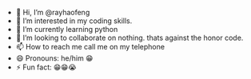 - 👋 Hi, I’m @rayhaofeng
- 👀 I’m interested in my coding skills.
- 🌱 I’m currently learning python
- 💞️ I’m looking to collaborate on nothing. thats against the honor code.
- 📫 How to reach me call me on my telephone
- 😄 Pronouns: he/him 😁
- ⚡ Fun fact: 😁😁😭

<!---
rayhaofeng/rayhaofeng is a ✨ special ✨ repository because its `README.md` (this file) appears on your GitHub profile.
You can click the Preview link to take a look at your changes.
--->
